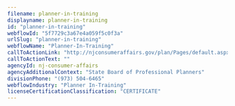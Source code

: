 ```yaml
---
filename: planner-in-training
displayname: planner-in-training
id: "planner-in-training"
webflowId: "5f7729c3a67e4a059f5c0f3a"
urlSlug: "planner-in-training"
webflowName: "Planner-In-Training"
callToActionLink: "http://njconsumeraffairs.gov/plan/Pages/default.aspx"
callToActionText: ""
agencyId: nj-consumer-affairs
agencyAdditionalContext: "State Board of Professional Planners"
divisionPhone: "(973) 504-6465"
webflowIndustry: "Planner In-Training"
licenseCertificationClassification: "CERTIFICATE"
---
```

